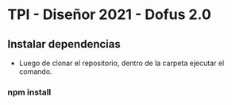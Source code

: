 # TPI - Diseñor 2021 - Dofus 2.0
## Instalar dependencias
- Luego de clonar el repositorio, dentro de la carpeta ejecutar el comando.

### npm install
